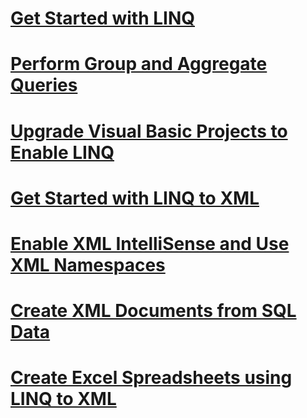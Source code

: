 # [Get Started with LINQ](how-do-i-get-started-with-linq.md)
# [Perform Group and Aggregate Queries](how-do-i-perform-group-and-aggregate-queries.md)
# [Upgrade Visual Basic Projects to Enable LINQ](how-do-i-upgrade-visual-basic-projects-to-enable-linq.md)
# [Get Started with LINQ to XML](how-do-i-get-started-with-linq-to-xml.md)
# [Enable XML IntelliSense and Use XML Namespaces](how-do-i-enable-xml-intellisense-and-use-xml-namespaces.md)
# [Create XML Documents from SQL Data](how-do-i-create-xml-documents-from-sql-data.md)
# [Create Excel Spreadsheets using LINQ to XML](how-do-i-create-excel-spreadsheets-using-linq-to-xml.md)

